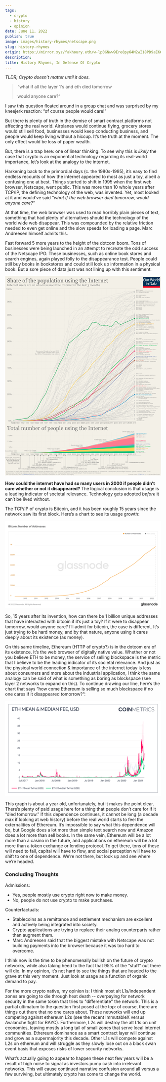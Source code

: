 ```yaml
---
tags:
  - crypto
  - history
  - opinion
date: June 11, 2022
publish: true
image: images/history-rhymes/netscape.png
slug: history-rhymes
origin: https://mirror.xyz/fakhoury.eth/w-lp0GNww9Ere8py64M2wI18PD9aEKQjUEL20pzq_mU
description: 
title: History Rhymes, In Defense Of Crypto
---
```

_TLDR; Crypto doesn’t matter until it does._

> “what if all the layer 1's and eth died tomorrow
> 
> would anyone care?”

I saw this question floated around in a group chat and was surprised by my kneejerk reaction: “of course people would care!”

But there is plenty of truth in the demise of smart contract platforms not affecting the real world. Airplanes would continue flying, grocery stores would still sell food, businesses would keep conducting business, and people would keep living without a hiccup. It’s the truth at the moment. The only effect would be loss of paper wealth.

But, there is a trap here: one of linear thinking. To see why this is _likely_ the case that crypto is an exponential technology regarding its real-world importance, let’s look at the analogy to the internet.

Harkening back to the primordial days (c. the 1980s-1995), it’s easy to find endless recounts of how the internet appeared to most as just a toy, albeit a confusing one at best. Things started to shift in 1995 when the first web browser, Netscape, went public. This was more than 10 whole years after TCP/IP, the defining technology of the web, was invented. Yet, most looked at it and would’ve said “_what if the web browser died tomorrow, would anyone care?_“

At that time, the web browser was used to read horribly plain pieces of text, something that had plenty of alternatives should the technology of the world wide web disappear. This was compounded by the relative friction needed to even get online and the slow speeds for loading a page. Marc Andreesen himself admits this.

Fast forward 5 more years to the height of the dotcom boom. Tons of businesses were being launched in an attempt to recreate the odd success of the Netscape IPO. These businesses, such as online book stores and search engines, again played folly to the disappearance test. People could still buy books in bookstores and could still look up information in a physical book. But a sore piece of data just was not lining up with this sentiment:

![](images/history-rhymes/2e9fbc9ac1220177b4f439b7ece360dd_MD5.png)

**How could the internet have had so many users in 2000 if people didn’t care whether or not it disappeared?** The logical conclusion is that usage is a leading indicator of societal relevance. Technology gets adopted _before_ it can’t be lived without.

The TCP/IP of crypto is Bitcoin, and it has been roughly 15 years since the network saw its first block. Here’s a chart to see its usage growth:

![](images/history-rhymes/c00637c2efbfc64e5b26c49ac2561b4c_MD5.png)

So, 15 years after its invention, how can there be 1 billion unique addresses that have interacted with bitcoin if it’s just a toy? If it were to disappear tomorrow, would anyone care? I’ll admit for bitcoin, the case is different. It’s just trying to be hard money, and by that nature, anyone using it cares deeply about its existence (as money).

On this same timeline, Ethereum (HTTP of crypto?) is in the dotcom era of its existence. It’s the web browser of digitally native value. Whether or not you believe ETH to be money, the service of selling blockspace is the metric that I believe to be the leading indicator of its societal relevance. And just as the physical world connection & importance of the internet today is less about consumers and more about the industrial application, I think the same analogy can be said of what is something as boring as blockspace (see layer 2 networks to expand on this). To continue drawing our line, here’s the chart that says “how come Ethereum is selling so much blockspace if no one cares if it disappeared tomorrow?”:

![](images/history-rhymes/db94a88ff70644808c10a333d5c10cd2_MD5.png)

This graph is about a year old, unfortunately, but it makes the point clear. There’s plenty of paid usage here for a thing that people don’t care for if it “died tomorrow.” If this dependence continues, it cannot be long (a decade max if looking at web history) before the real world starts to feel the externalities of Ethereum. It’s impossible to say what this dependence will be, but Google does a lot more than simple text search now and Amazon does a lot more than sell books. In the same vein, Ethereum will be a lot more than a casino in the future, and applications on ethereum will be a lot more than a token exchange or lending protocol. To get there, tons of these will need to fail, capital will have to flow, and social perception will have to shift to one of dependence. We’re not there, but look up and see where we’re headed.

### Concluding Thoughts

Admissions:

- Yes, people mostly use crypto right now to make money.
- No, people do not use crypto to make purchases.

Counterfactuals:

- Stablecoins as a remittance and settlement mechanism are excellent and actively being integrated into society.
- Crypto applications are trying to replace their analog counterparts rather than augment them.
- Marc Andreesen said that the biggest mistake with Netscape was not building payments into the browser because it was too hard to overcome.

I think now is the time to be phenomenally bullish on the future of crypto networks, while also taking heed to the fact that 95% of the “stuff” out there will die. In my opinion, it’s not hard to see the things that are headed to the grave at this very moment. Just look at usage as a function of organic demand to pay.

For the more crypto native, my opinion is: I think most alt L1s/independent zones are going to die through heat death -- overpaying for network security in the same token that tries to "differentiate" the network. This is a partial ultimatum to the question first posed at the top: of course, there are things out there that no one cares about. These networks will end up competing against ethereum L2s (see the recent ImmutableX versus Avalanche fight for BAYC). Furthermore, L2s will destroy the alt L1s on unit economics, leaving mostly a long tail of small zones that serve local internet communities. Ethereum dominance as a smart contract layer will continue and grow as a supermajority this decade. Other L1s will compete against L2s on ethereum and will struggle as they slowly lose out on a black swan event basis that exposes risks of lower security networks.

What’s actually going to appear to happen these next few years will be a result of high noise to signal as investors pump cash into irrelevant networks. This will cause continued narrative confusion around all versus a few surviving, but ultimately crypto has come to change the world.